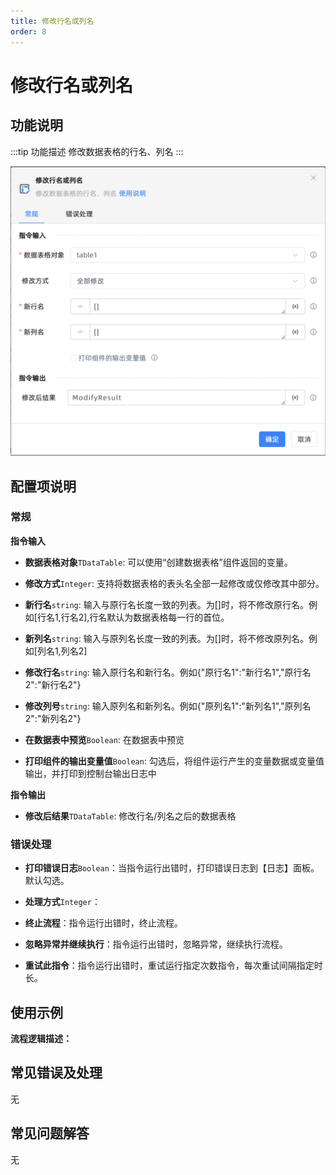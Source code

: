 ```yaml
---
title: 修改行名或列名
order: 8
---
```


# 修改行名或列名

## 功能说明

:::tip 功能描述
修改数据表格的行名、列名
:::

![修改行名或列名](../../../assets/修改行名或列名_command.png)

## 配置项说明

### 常规

**指令输入**

- **数据表格对象**`TDataTable`: 可以使用“创建数据表格”组件返回的变量。

- **修改方式**`Integer`: 支持将数据表格的表头名全部一起修改或仅修改其中部分。

- **新行名**`string`: 输入与原行名长度一致的列表。为[]时，将不修改原行名。例如[行名1,行名2],行名默认为数据表格每一行的首位。

- **新列名**`string`: 输入与原列名长度一致的列表。为[]时，将不修改原列名。例如[列名1,列名2]

- **修改行名**`string`: 输入原行名和新行名。例如{"原行名1":"新行名1","原行名2":"新行名2"}

- **修改列号**`string`: 输入原列名和新列名。例如{"原列名1":"新列名1","原列名2":"新列名2"}

- **在数据表中预览**`Boolean`: 在数据表中预览

- **打印组件的输出变量值**`Boolean`: 勾选后，将组件运行产生的变量数据或变量值输出，并打印到控制台输出日志中


**指令输出**

- **修改后结果**`TDataTable`: 修改行名/列名之后的数据表格

### 错误处理

- **打印错误日志**`Boolean`：当指令运行出错时，打印错误日志到【日志】面板。默认勾选。

- **处理方式**`Integer`：

 - **终止流程**：指令运行出错时，终止流程。

 - **忽略异常并继续执行**：指令运行出错时，忽略异常，继续执行流程。

 - **重试此指令**：指令运行出错时，重试运行指定次数指令，每次重试间隔指定时长。

## 使用示例

**流程逻辑描述：** 

## 常见错误及处理

无

## 常见问题解答

无

